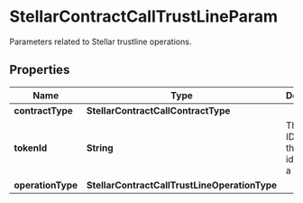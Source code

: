 

# StellarContractCallTrustLineParam

Parameters related to Stellar trustline operations.

## Properties

| Name | Type | Description | Notes |
|------------ | ------------- | ------------- | -------------|
|**contractType** | **StellarContractCallContractType** |  |  |
|**tokenId** | **String** | The token ID, which is the unique identifier of a token. |  |
|**operationType** | **StellarContractCallTrustLineOperationType** |  |  |



